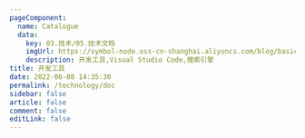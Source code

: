 ```yaml
---
pageComponent:
  name: Catalogue
  data:
    key: 03.技术/05.技术文档
    imgUrl: https://symbol-node.oss-cn-shanghai.aliyuncs.com/blog/basic/goland.png
    description: 开发工具,Visual Studio Code,搜索引擎
title: 开发工具
date: 2022-06-08 14:35:30
permalink: /technology/doc
sidebar: false
article: false
comment: false
editLink: false
---
```

